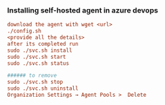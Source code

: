 ### Installing self-hosted agent in azure devops
```ini
download the agent with wget <url>
./config.sh
<provide all the details>
after its completed run
sudo ./svc.sh install
sudo ./svc.sh start
sudo ./svc.sh status

###### to remove
sudo ./svc.sh stop
sudo ./svc.sh uninstall
Organization Settings → Agent Pools >  Delete
```